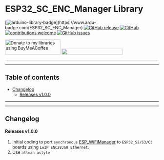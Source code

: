 # ESP32_SC_ENC_Manager Library

[![arduino-library-badge](https://www.ardu-badge.com/badge/ESP32_SC_ENC_Manager.svg?)](https://www.ardu-badge.com/ESP32_SC_ENC_Manager)
[![GitHub release](https://img.shields.io/github/release/khoih-prog/ESP32_SC_ENC_Manager.svg)](https://github.com/khoih-prog/ESP32_SC_ENC_Manager/releases)
[![GitHub](https://img.shields.io/github/license/mashape/apistatus.svg)](https://github.com/khoih-prog/ESP32_SC_ENC_Manager/blob/main/LICENSE)
[![contributions welcome](https://img.shields.io/badge/contributions-welcome-brightgreen.svg?style=flat)](#Contributing)
[![GitHub issues](https://img.shields.io/github/issues/khoih-prog/ESP32_SC_ENC_Manager.svg)](http://github.com/khoih-prog/ESP32_SC_ENC_Manager/issues)

<a href="https://www.buymeacoffee.com/khoihprog6" title="Donate to my libraries using BuyMeACoffee"><img src="https://cdn.buymeacoffee.com/buttons/v2/default-yellow.png" alt="Donate to my libraries using BuyMeACoffee" style="height: 50px !important;width: 181px !important;" ></a>
<a href="https://www.buymeacoffee.com/khoihprog6" title="Donate to my libraries using BuyMeACoffee"><img src="https://img.shields.io/badge/buy%20me%20a%20coffee-donate-orange.svg?logo=buy-me-a-coffee&logoColor=FFDD00" style="height: 20px !important;width: 200px !important;" ></a>


---
---

## Table of contents

* [Changelog](#changelog)
  * [Releases v1.0.0](#releases-v100)



---
---

## Changelog

#### Releases v1.0.0

1. Initial coding to port `synchronous` [ESP_WiFiManager](https://github.com/khoih-prog/ESP_WiFiManager) to `ESP32_S2/S3/C3` boards using `LwIP ENC28J60 Ethernet`.
2. Use `allman astyle`



